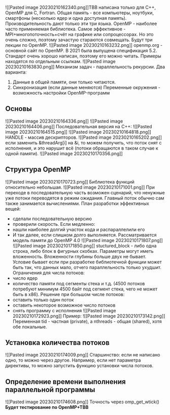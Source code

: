 ![[Pasted image 20230210162340.png]]TBB написана только для C++, OpenMP для C, Fortran. 
Общая память - все компьютеры, ноутбуки, смартфоны (несколько ядер и одна доступная память).
Производительность дают только эти три языка. OpenMP - наиболее часто применяемая библиотека.
Самое эффективное - MPI+многопоточность+счёт на графике или сопроцессорах. Но это очень сложно, поэтому зачастую стараются совмещать.
Будут три лекции по OpenMP.
![[Pasted image 20230210163232.png]] openmp.org - основной сайт по OpenMP. В 2021 была выпущена спецификация 5.2. Стандарт очень хорошо написан, поэтому его можно читать. Примеры находятся по отдельным ссылкам.
![[Pasted image 20230210163830.png]]
Механизм задач - параллельность рекурсии.
Два варианта: 
1. Данные в общей памяти, они только читаются.
2. Синхронизация (если данные меняются)
Переменные окружения - возможность настройки OpenMP-программ
## Основы
![[Pasted image 20230210164336.png]]
![[Pasted image 20230210164406.png]]
Последовательная версия на C++: ![[Pasted image 20230210164515.png]]
![[Pasted image 20230210164818.png]] HANDLE - массив дескрипторов.
![[Pasted image 20230210165202.png]] если заменить &threadArg[i] на &i, то можем получить, что поток снят с исполнения, и это нарушит всё (потоки обращаются в таком случае к одной памяти).
![[Pasted image 20230210170356.png]]
## Структура OpenMP
![[Pasted image 20230210170723.png]] Библиотека функций относительно небольшая.
![[Pasted image 20230210171001.png]] При переходе в последовательную часть возможен сценарий, что ненужные уже потоки переводятся в режим ожидания. 
Главный поток обычно сам также занимается вычислениями.
План разработки эффективных вещей:
- сделали последовательную версию
- проверили скорость. Если медленно:
- нашли наиболее долгий участок кода и распараллелили его
- И так далее, если слишком долго выполняется.
Рассматривается модель памяти до OpenMP 4.0
![[Pasted image 20230210171807.png]]
![[Pasted image 20230210171850.png]] stuctured_block - либо одна строка, либо блок в фигурных скобках.
Параметры могут иметь вложенность. Вложенности глубины больше двух не бывает.
Условие бывает если при разработке библиотечной функции может быть так, что данных мало, отчего параллельность только ухудшит.
Ограничения для числа потоков: 
- число ядер
- количество памяти под сегменты стека и т.д. (4500 потоков потребуют минимум 4500 байт под сегмент стека, чего не может быть в x86).
Решение при большом числе потоков:
- оставить только один поток
- оставить некоторое возможное число потоков
- снять программу с исполнения
![[Pasted image 20230210172923.png]]
Пример:
![[Pasted image 20230210173142.png]]
Переменная tid - частная (private), а nthreads - общая (shared), хотя обе локальные.
## Установка количества потоков
![[Pasted image 20230210174009.png]] Старшинство: если не написано одно, то можно через другое. Например, если нет параметра директивы, то можно запустить функцию установки числа потоков.
## Определение времени выполнения параллельной программы
![[Pasted image 20230210174608.png]] 
Точность через omp_get_wtick()
__Будет тестирование по OpenMP+TBB__